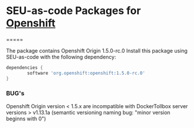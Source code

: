 # SEU-as-code Packages for [Openshift](https://www.openshift.org/)
=====

The package contains Openshift Origin 1.5.0-rc.0
Install this package using SEU-as-code with the following dependency:
```groovy
dependencies {
		software 'org.openshift:openshift:1.5.0-rc.0'
}
```

### BUG's

Openshift Origin version  < 1.5.x are incompatible with DockerTollbox server versions > v1.13.1a (semantic versioning naming bug: "minor version beginns with 0")
